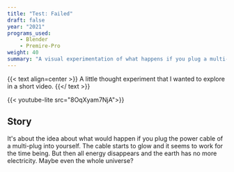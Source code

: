```yaml
---
title: "Test: Failed"
draft: false
year: "2021"
programs_used: 
    - Blender
    - Premire-Pro
weight: 40
summary: "A visual experimentation of what happens if you plug a multi-socket plug into itself."
---
```



{{< text align=center >}}
A little thought experiment that I wanted to explore in a short video.
{{</ text >}}

{{< youtube-lite src="8OqXyam7NjA">}}

## Story

It's about the idea about what would happen if you plug the power cable of a multi-plug into yourself. The cable starts to glow and it seems to work for the time being. But then all energy disappears and the earth has no more electricity. Maybe even the whole universe?

